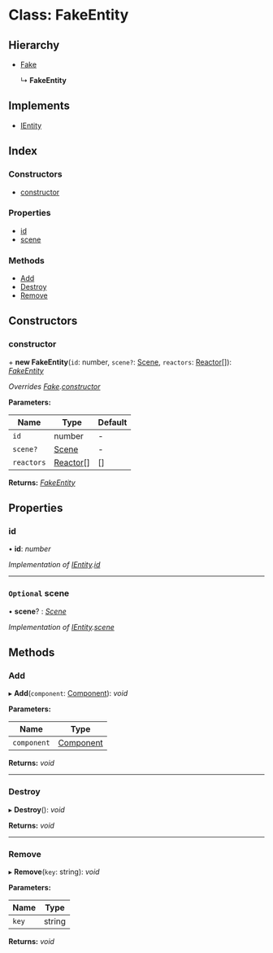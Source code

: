 
# Class: FakeEntity

## Hierarchy

* [Fake](fake.md)

  ↳ **FakeEntity**

## Implements

* [IEntity](../interfaces/ientity.md)

## Index

### Constructors

* [constructor](fakeentity.md#constructor)

### Properties

* [id](fakeentity.md#id)
* [scene](fakeentity.md#optional-scene)

### Methods

* [Add](fakeentity.md#add)
* [Destroy](fakeentity.md#destroy)
* [Remove](fakeentity.md#remove)

## Constructors

###  constructor

\+ **new FakeEntity**(`id`: number, `scene?`: [Scene](scene.md), `reactors`: [Reactor](reactor.md)[]): *[FakeEntity](fakeentity.md)*

*Overrides [Fake](fake.md).[constructor](fake.md#constructor)*

**Parameters:**

Name | Type | Default |
------ | ------ | ------ |
`id` | number | - |
`scene?` | [Scene](scene.md) | - |
`reactors` | [Reactor](reactor.md)[] | [] |

**Returns:** *[FakeEntity](fakeentity.md)*

## Properties

###  id

• **id**: *number*

*Implementation of [IEntity](../interfaces/ientity.md).[id](../interfaces/ientity.md#id)*

___

### `Optional` scene

• **scene**? : *[Scene](scene.md)*

*Implementation of [IEntity](../interfaces/ientity.md).[scene](../interfaces/ientity.md#optional-scene)*

## Methods

###  Add

▸ **Add**(`component`: [Component](component.md)): *void*

**Parameters:**

Name | Type |
------ | ------ |
`component` | [Component](component.md) |

**Returns:** *void*

___

###  Destroy

▸ **Destroy**(): *void*

**Returns:** *void*

___

###  Remove

▸ **Remove**(`key`: string): *void*

**Parameters:**

Name | Type |
------ | ------ |
`key` | string |

**Returns:** *void*
